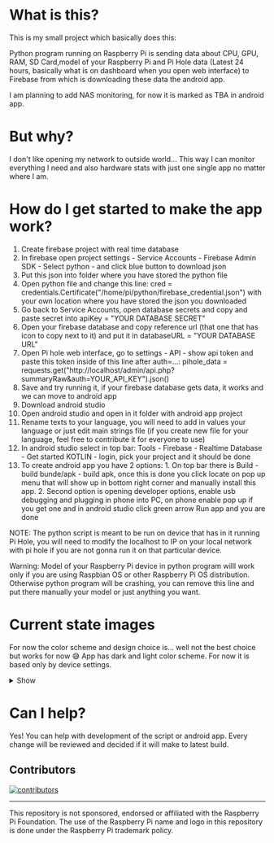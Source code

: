 # What is this?
This is my small project which basically does this:

Python program running on Raspberry Pi is sending data about CPU, GPU, RAM, SD Card,model of your Raspberry Pi and Pi Hole data (Latest 24 hours, basically what is on dashboard when you open web interface) to Firebase from which is downloading these data the android app.

I am planning to add NAS monitoring, for now it is marked as TBA in android app.

# But why?
I don't like opening my network to outside world... This way I can monitor everything I need and also hardware stats with just one single app no matter where I am.

# How do I get started to make the app work?
1. Create firebase project with real time database
2. In firebase open project settings - Service Accounts - Firebase Admin SDK - Select python - and click blue button to download json
3. Put this json into folder where you have stored the python file
4. Open python file and change this line: cred = credentials.Certificate("/home/pi/python/firebase_credential.json") with your own location where you have stored the json you downloaded
5. Go back to Service Accounts, open database secrets and copy and paste secret into apiKey = "YOUR DATABASE SECRET"
6. Open your firebase database and copy reference url (that one that has icon to copy next to it) and put it in databaseURL = "YOUR DATABASE URL"
7. Open Pi hole web interface, go to settings - API - show api token and paste this token inside of this line after auth=...: pihole_data = requests.get("http://localhost/admin/api.php?summaryRaw&auth=YOUR_API_KEY").json()
8. Save and try running it, if your firebase database gets data, it works and we can move to android app
9. Download android studio
10. Open android studio and open in it folder with android app project
11. Rename texts to your language, you will need to add in values your language or just edit main strings file (if you create new file for your language, feel free to contribute it for everyone to use)
12. In android studio select in top bar: Tools - Firebase - Realtime Database - Get started KOTLIN - login, pick your project and it should be done
13. To create android app you have 2 options: 1. On top bar there is Build - build bunde/apk - build apk, once this is done you click locate on pop up menu that will show up in bottom right corner and manually install this app. 2. Second option is opening developer options, enable usb debugging and plugging in phone into PC, on phone enable pop up if you get one and in android studio click green arrow Run app and you are done

NOTE: The python script is meant to be run on device that has in it running Pi Hole, you will need to modify the localhost to IP on your local network with pi hole if you are not gonna run it on that particular device.

Warning: Model of your Raspberry Pi device in python program willl work only if you are using Raspbian OS or other Raspberry Pi OS distribution. Otherwise python program will be crashing, you can remove this line and put there manually your model or just anything you want.

# Current state images
For now the color scheme and design choice is... well not the best choice but works for now 😅 App has dark and light color scheme. For now it is based only by device settings.
<details> 
   <summary>Show</summary> 
<img src="https://user-images.githubusercontent.com/26904790/235367912-683662e5-bda0-45bd-adf2-7572b9c07854.png" width = "200px"> <img src="https://user-images.githubusercontent.com/26904790/235367913-babc4aba-0ae4-4c87-9a71-25c34a60fb01.png" width = "200px">
<img src="https://user-images.githubusercontent.com/26904790/235367914-28886dcb-b1c1-4c22-a5c7-d73fba26da91.png" width = "200px">
<img src="https://user-images.githubusercontent.com/26904790/235367915-b76e4dbd-b1ae-4751-a2aa-d1eebdad5ade.png" width = "200px">
<img src="https://user-images.githubusercontent.com/26904790/235367916-671676e8-18a0-478e-988f-541d345ec1cf.png" width = "200px">
<img src="https://user-images.githubusercontent.com/26904790/235367917-720e167b-2667-44b8-9e3e-215128d5e305.png" width = "200px">
   </details>

# Can I help?
Yes! You can help with development of the script or android app. Every change will be reviewed and decided if it will make to latest build.

## Contributors

[![contributors](https://contrib.rocks/image?repo=marek-guran/Raspberry-Pi-Monitoring)](https://github.com/marek-guran/Raspberry-Pi-Monitoring/graphs/contributors)

---
This repository is not sponsored, endorsed or affiliated with the Raspberry Pi Foundation. The use of the Raspberry Pi name and logo in this repository is done under the Raspberry Pi trademark policy.
